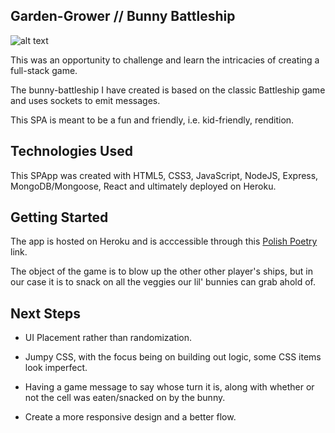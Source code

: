 ## Garden-Grower // Bunny Battleship

![alt text](https://i.imgur.com/J917jU6.png "Play Game Page Screen Shot")

This was an opportunity to challenge and learn the intricacies of creating a full-stack game.

The bunny-battleship I have created is based on the classic Battleship game and uses sockets to emit messages.

This SPA is meant to be a fun and friendly, i.e. kid-friendly, rendition.

## Technologies Used

This SPApp was created with HTML5, CSS3, JavaScript, NodeJS, Express, MongoDB/Mongoose, React and ultimately deployed on Heroku.

## Getting Started

The app is hosted on Heroku and is acccessible through this [Polish Poetry](https://garden-grower.herokuapp.com/) link. 

The object of the game is to blow up the other other player's ships, but in our case it is to snack on all the veggies our lil' bunnies can grab ahold of.

## Next Steps

* UI Placement rather than randomization.

* Jumpy CSS, with the focus being on building out logic, some CSS items look imperfect.

* Having a game message to say whose turn it is, along with whether or not the cell was eaten/snacked on by the bunny.

* Create a more responsive design and a better flow.